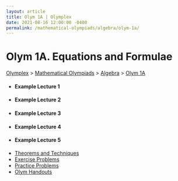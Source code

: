```yaml
---
layout: article
title: Olym 1A | Olymplex
date: 2021-08-16 12:00:00 -0400
permalink: /mathematical-olympiads/algebra/olym-1a/
---
```

<h1>Olym 1A. Equations and Formulae</h1>
<p><a href="https://example.com">Olymplex</a> > <a href="https://example.com">Mathematical Olympiads</a> > <a href="https://example.com">Algebra</a> > <a href="https://example.com">Olym 1A</a><p>
<div class="row">
<div class="6u 12u$(medium)">
<ul>
  <li><h4>Example Lecture 1</h4></li>
  <li><h4>Example Lecture 2</h4></li>
  <li><h4>Example Lecture 3</h4></li>
  <li><h4>Example Lecture 4</h4></li>
  <li><h4>Example Lecture 5</h4></li>
</ul>
</div>
<div class="6u$ 12u$(medium)">
<ul class="actions vertical">
  <li><a href="{{ site.baseurl }}{{ page.permalink}}theorems-and-techniques" class="button fit mid"><l>Theorems and Techniques</l></a></li>
  <li><l><a href="{{ site.baseurl }}{{ page.permalink}}exercise-problems" class="button fit mid">Exercise Problems</a></l></li>
  <li><l><a href="{{ site.baseurl }}{{ page.permalink}}practice-problems" class="button fit mid">Practice Problems</a></l></li>
  <li><l><a href="{{ site.baseurl }}{{ page.permalink}}olym-handouts" class="button fit mid">Olym Handouts</a></l></li>
</ul>
</div>
</div>
